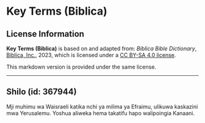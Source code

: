 # Key Terms (Biblica)

## License Information

**Key Terms (Biblica)** is based on and adapted from: _Biblica Bible Dictionary_, [Biblica, Inc.](https://www.biblica.com/), 2023, which is licensed under a [CC BY-SA 4.0 license](https://creativecommons.org/licenses/by-sa/4.0/legalcode.en).

This markdown version is provided under the same license.



--------------------------------

## Shilo (id: 367944)

Mji muhimu wa Waisraeli katika nchi ya milima ya Efraimu, ulikuwa kaskazini mwa Yerusalemu. Yoshua aliweka hema takatifu hapo walipoingia Kanaani.


